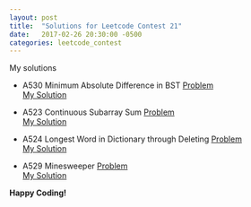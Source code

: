 ```yaml
---
layout: post
title:  "Solutions for Leetcode Contest 21" 
date:   2017-02-26 20:30:00 -0500 
categories: leetcode_contest
---
```

My solutions 

* A530 Minimum Absolute Difference in BST
[Problem](https://leetcode.com/contest/leetcode-weekly-contest-21/problems/minimum-absolute-difference-in-bst/)  
[My Solution](https://discuss.leetcode.com/topic/80823/two-solutions-in-order-traverse-and-a-more-general-way-using-treeset)  

* A523 Continuous Subarray Sum
[Problem](https://leetcode.com/contest/leetcode-weekly-contest-21/problems/continuous-subarray-sum/)  
[My Solution](https://discuss.leetcode.com/topic/80817/need-to-pay-attention-to-a-lot-of-corner-cases)  

* A524 Longest Word in Dictionary through Deleting
[Problem](https://leetcode.com/contest/leetcode-weekly-contest-21/problems/longest-word-in-dictionary-through-deleting/)  
[My Solution](https://discuss.leetcode.com/topic/80807/easy-java-solution-issubsequence)   

* A529 Minesweeper
[Problem](https://leetcode.com/contest/leetcode-weekly-contest-21/problems/minesweeper/)  
[My Solution](https://discuss.leetcode.com/topic/80802/java-solution-dfs-bfs)   

**Happy Coding!**

